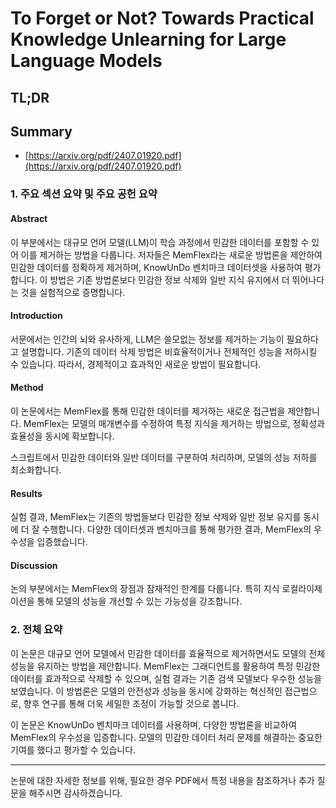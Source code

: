 # To Forget or Not? Towards Practical Knowledge Unlearning for Large Language Models
## TL;DR
## Summary
- [https://arxiv.org/pdf/2407.01920.pdf](https://arxiv.org/pdf/2407.01920.pdf)

### 1. 주요 섹션 요약 및 주요 공헌 요약

#### Abstract
이 부분에서는 대규모 언어 모델(LLM)이 학습 과정에서 민감한 데이터를 포함할 수 있어 이를 제거하는 방법을 다룹니다. 저자들은 MemFlex라는 새로운 방법론을 제안하여 민감한 데이터를 정확하게 제거하며, KnowUnDo 벤치마크 데이터셋을 사용하여 평가합니다. 이 방법은 기존 방법론보다 민감한 정보 삭제와 일반 지식 유지에서 더 뛰어나다는 것을 실험적으로 증명합니다.

#### Introduction
서문에서는 인간의 뇌와 유사하게, LLM은 쓸모없는 정보를 제거하는 기능이 필요하다고 설명합니다. 기존의 데이터 삭제 방법은 비효율적이거나 전체적인 성능을 저하시킬 수 있습니다. 따라서, 경제적이고 효과적인 새로운 방법이 필요합니다.

#### Method
이 논문에서는 MemFlex를 통해 민감한 데이터를 제거하는 새로운 접근법을 제안합니다. MemFlex는 모델의 매개변수를 수정하여 특정 지식을 제거하는 방법으로, 정확성과 효율성을 동시에 확보합니다.

스크립트에서 민감한 데이터와 일반 데이터를 구분하여 처리하며, 모델의 성능 저하를 최소화합니다.

#### Results
실험 결과, MemFlex는 기존의 방법들보다 민감한 정보 삭제와 일반 정보 유지를 동시에 더 잘 수행합니다. 다양한 데이터셋과 벤치마크를 통해 평가한 결과, MemFlex의 우수성을 입증했습니다.

#### Discussion
논의 부분에서는 MemFlex의 장점과 잠재적인 한계를 다룹니다. 특히 지식 로컬라이제이션을 통해 모델의 성능을 개선할 수 있는 가능성을 강조합니다. 

### 2. 전체 요약
이 논문은 대규모 언어 모델에서 민감한 데이터를 효율적으로 제거하면서도 모델의 전체 성능을 유지하는 방법을 제안합니다. MemFlex는 그래디언트를 활용하여 특정 민감한 데이터를 효과적으로 삭제할 수 있으며, 실험 결과는 기존 검색 모델보다 우수한 성능을 보였습니다. 이 방법론은 모델의 안전성과 성능을 동시에 강화하는 혁신적인 접근법으로, 향후 연구를 통해 더욱 세밀한 조정이 가능할 것으로 봅니다.

이 논문은 KnowUnDo 벤치마크 데이터를 사용하며, 다양한 방법론을 비교하여 MemFlex의 우수성을 입증합니다. 모델의 민감한 데이터 처리 문제를 해결하는 중요한 기여를 했다고 평가할 수 있습니다.

---
논문에 대한 자세한 정보를 위해, 필요한 경우 PDF에서 특정 내용을 참조하거나 추가 질문을 해주시면 감사하겠습니다.